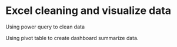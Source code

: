 # Excel cleaning and visualize data 
Using power query to clean data 

Using pivot table to create dashboard summarize data.
